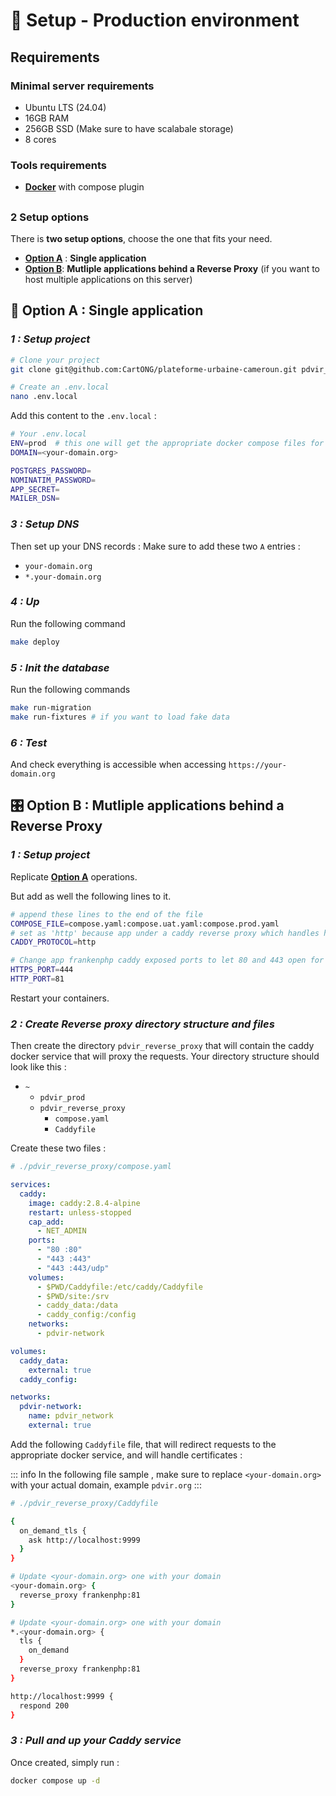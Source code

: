 # 🚀 Setup - Production environment

## Requirements

### Minimal server requirements
-  Ubuntu LTS (24.04)
-  16GB RAM
-  256GB SSD (Make sure to have scalabale storage)
-  8 cores

### Tools requirements
- [**Docker**](https://docs.docker.com/desktop/) with compose plugin

##
### 2 Setup options

There is **two setup options**, choose the one that fits your need.
- [**Option A**](#🚀-option-a-single-application) : **Single application**
- [**Option B**](#🎛️-option-b-mutliple-applications-behind-a-reverse-proxy): **Mutliple applications behind a Reverse Proxy** (if you want to host multiple applications on this server)

## 🚀 Option A : Single application

### *1 : Setup project*

``` bash
# Clone your project
git clone git@github.com:CartONG/plateforme-urbaine-cameroun.git pdvir_prod && cd pdvir_prod

# Create an .env.local
nano .env.local
```

Add this content to the `.env.local` :

``` bash
# Your .env.local
ENV=prod  # this one will get the appropriate docker compose files for the setup 
DOMAIN=<your-domain.org>

POSTGRES_PASSWORD=
NOMINATIM_PASSWORD=
APP_SECRET=
MAILER_DSN=
```


### *3 : Setup DNS*

Then set up your DNS records :
Make sure to add these two `A` entries :
- `your-domain.org`
- `*.your-domain.org`

### *4 : Up*
Run the following command 

``` bash
make deploy
```


### *5 : Init the database*
Run the following commands

``` bash
make run-migration
make run-fixtures # if you want to load fake data
```

### *6 : Test*

And check everything is accessible when accessing `https://your-domain.org`


## 🎛️ **Option B** : Mutliple applications behind a Reverse Proxy

### *1 : Setup project*

Replicate [**Option A**](#option-a-single-server) operations.

But add as well the following lines to it.

``` bash
# append these lines to the end of the file
COMPOSE_FILE=compose.yaml:compose.uat.yaml:compose.prod.yaml
# set as 'http' because app under a caddy reverse proxy which handles https
CADDY_PROTOCOL=http

# Change app frankenphp caddy exposed ports to let 80 and 443 open for the root reverse proxy
HTTPS_PORT=444
HTTP_PORT=81
```

Restart your containers.

### *2 : Create Reverse proxy directory structure and files*

Then create the directory `pdvir_reverse_proxy` that will contain the caddy docker service that will proxy the requests. Your directory structure should look like this :

- `~`
  - `pdvir_prod`
  - `pdvir_reverse_proxy`
    - `compose.yaml`
    - `Caddyfile`

Create these two files :

``` yaml
# ./pdvir_reverse_proxy/compose.yaml

services:
  caddy:
    image: caddy:2.8.4-alpine
    restart: unless-stopped
    cap_add:
      - NET_ADMIN
    ports:
      - "80 :80"
      - "443 :443"
      - "443 :443/udp"
    volumes:
      - $PWD/Caddyfile:/etc/caddy/Caddyfile
      - $PWD/site:/srv
      - caddy_data:/data
      - caddy_config:/config
    networks:
      - pdvir-network

volumes:
  caddy_data:
    external: true
  caddy_config:

networks:
  pdvir-network:
    name: pdvir_network
    external: true
```

Add the following `Caddyfile` file, that will redirect requests to the appropriate docker service, and will handle certificates :

::: info
In the following file sample , make sure to replace `<your-domain.org>` with your actual domain, example `pdvir.org`
:::

``` bash
# ./pdvir_reverse_proxy/Caddyfile

{
  on_demand_tls {
    ask http://localhost:9999
  }
}

# Update <your-domain.org> one with your domain
<your-domain.org> {
  reverse_proxy frankenphp:81
}

# Update <your-domain.org> one with your domain
*.<your-domain.org> {
  tls {
    on_demand
  }
  reverse_proxy frankenphp:81
}

http://localhost:9999 {
  respond 200
}
```

### *3 : Pull and up your Caddy service*

Once created, simply run :

``` bash
docker compose up -d
```
